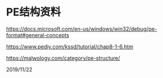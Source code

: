 # PE结构资料

https://docs.microsoft.com/en-us/windows/win32/debug/pe-format#general-concepts  

https://www.pediy.com/kssd/tutorial/chap8-1-6.htm  

https://malwology.com/category/pe-structure/  


2019/11/22  
